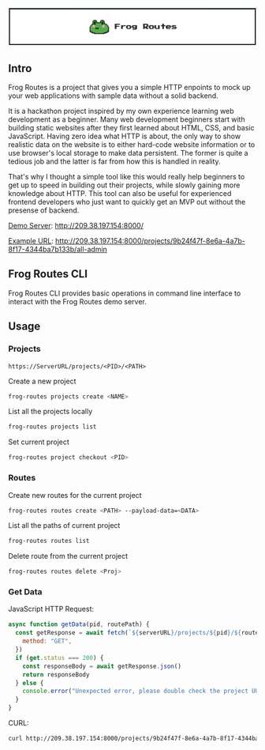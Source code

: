 ![banner](banner.png)

## Intro

Frog Routes is a project that gives you a simple HTTP enpoints to mock up your
web applications with sample data without a solid backend.

It is a hackathon project inspired by my own experience learning web development
as a beginner. Many web development beginners start with building static
websites after they first learned about HTML, CSS, and basic JavaScript. Having
zero idea what HTTP is about, the only way to show realistic data on the website
is to either hard-code website information or to use browser's local storage to
make data persistent. The former is quite a tedious job and the latter is far
from how this is handled in reality.

That's why I thought a simple tool like this would really help beginners to get
up to speed in building out their projects, while slowly gaining more knowledge
about HTTP. This tool can also be useful for experienced frontend developers who
just want to quickly get an MVP out without the presense of backend.

[Demo Server](http://209.38.197.154:8000/): http://209.38.197.154:8000/

[Example URL](http://209.38.197.154:8000/projects/9b24f47f-8e6a-4a7b-8f17-4344ba7b133b/all-admin):
http://209.38.197.154:8000/projects/9b24f47f-8e6a-4a7b-8f17-4344ba7b133b/all-admin

## Frog Routes CLI

Frog Routes CLI provides basic operations in command line interface to interact
with the Frog Routes demo server.

## Usage

### Projects

```
https://ServerURL/projects/<PID>/<PATH>
```

Create a new project

```bash
frog-routes projects create <NAME>
```

List all the projects locally

```bash
frog-routes projects list
```

Set current project

```bash
frog-routes project checkout <PID>
```

### Routes

Create new routes for the current project

```bash
frog-routes routes create <PATH> --payload-data=<DATA>
```

List all the paths of current project

```bash
frog-routes routes list
```

Delete route from the current project

```bash
frog-routes routes delete <Proj>
```

### Get Data

JavaScript HTTP Request:

```js
async function getData(pid, routePath) {
  const getResponse = await fetch(`${serverURL}/projects/${pid}/${routePath}`, {
    method: "GET",
  })
  if (get.status === 200) {
    const responseBody = await getResponse.json()
    return responseBody
  } else {
    console.error("Unexpected error, please double check the project UUID")
  }
}
```

CURL:

```bash
curl http://209.38.197.154:8000/projects/9b24f47f-8e6a-4a7b-8f17-4344ba7b133b/all-admin
```
